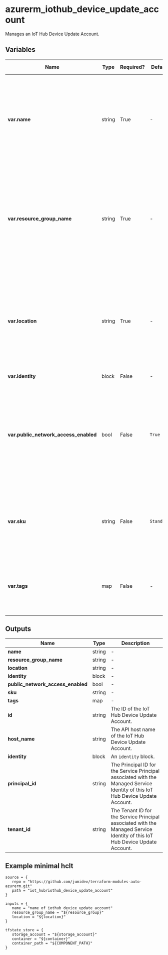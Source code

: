 # azurerm_iothub_device_update_account

Manages an IoT Hub Device Update Account.

## Variables

| Name | Type | Required? |  Default  |  possible values |  Description |
| ---- | ---- | --------- |  ----------- | ----------- | ----------- |
| **var.name** | string | True | -  |  -  |  Specifies the name which should be used for this IoT Hub Device Update Account. Changing this forces a new resource to be created. | 
| **var.resource_group_name** | string | True | -  |  -  |  Specifies the name of the Resource Group where the IoT Hub Device Update Account should exist. Changing this forces a new resource to be created. | 
| **var.location** | string | True | -  |  -  |  Specifies the Azure Region where the IoT Hub Device Update Account should exist. Changing this forces a new resource to be created. | 
| **var.identity** | block | False | -  |  -  |  An `identity` block. | 
| **var.public_network_access_enabled** | bool | False | `True`  |  `true`, `false`  |  Specifies whether the public network access is enabled for the IoT Hub Device Update Account. Possible values are `true` and `false`. Defaults to `true`. | 
| **var.sku** | string | False | `Standard`  |  `Free`, `Standard`  |  Sku of the IoT Hub Device Update Account. Possible values are `Free` and `Standard`. Defaults to `Standard`. | 
| **var.tags** | map | False | -  |  -  |  A mapping of tags which should be assigned to the IoT Hub Device Update Account. | 



## Outputs

| Name | Type | Description |
| ---- | ---- | --------- | 
| **name** | string  | - | 
| **resource_group_name** | string  | - | 
| **location** | string  | - | 
| **identity** | block  | - | 
| **public_network_access_enabled** | bool  | - | 
| **sku** | string  | - | 
| **tags** | map  | - | 
| **id** | string  | The ID of the IoT Hub Device Update Account. | 
| **host_name** | string  | The API host name of the IoT Hub Device Update Account. | 
| **identity** | block  | An `identity` block. | 
| **principal_id** | string  | The Principal ID for the Service Principal associated with the Managed Service Identity of this IoT Hub Device Update Account. | 
| **tenant_id** | string  | The Tenant ID for the Service Principal associated with the Managed Service Identity of this IoT Hub Device Update Account. | 

## Example minimal hclt

```hcl
source = {
   repo = "https://github.com/jumidev/terraform-modules-auto-azurerm.git" 
   path = "iot_hub/iothub_device_update_account" 
}

inputs = {
   name = "name of iothub_device_update_account" 
   resource_group_name = "${resource_group}" 
   location = "${location}" 
}

tfstate_store = {
   storage_account = "${storage_account}" 
   container = "${container}" 
   container_path = "${COMPONENT_PATH}" 
}


```